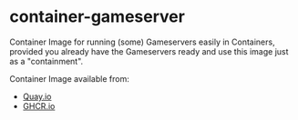 # container-gameserver

Container Image for running (some) Gameservers easily in Containers, provided you already have the Gameservers ready and use this image just as a "containment".

Container Image available from:

* [Quay.io](https://quay.io/repository/galexrt/gameserver)
* [GHCR.io](https://github.com/users/galexrt/packages/container/package/gameserver)
